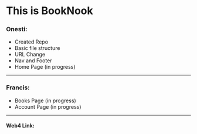 # This is BookNook

### Onesti:

- Created Repo
- Basic file structure
- URL Change
- Nav and Footer
- Home Page (in progress)

---

### Francis:

- Books Page (in progress)
- Account Page (in progress)

---

#### Web4 Link:
